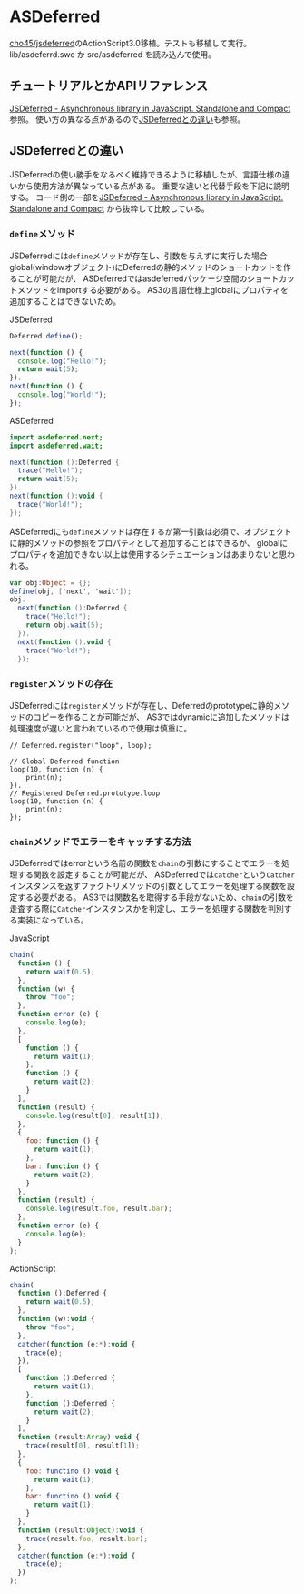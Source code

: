 # ASDeferred

[cho45/jsdeferred](https://github.com/cho45/jsdeferred)のActionScript3.0移植。テストも移植して実行。
lib/asdeferrd.swc か src/asdeferred を読み込んで使用。

## チュートリアルとかAPIリファレンス

[JSDeferred - Asynchronous library in JavaScript. Standalone and Compact](http://cho45.stfuawsc.com/jsdeferred/)参照。
使い方の異なる点があるので[JSDeferredとの違い](#jsdeferredとの違い)も参照。

## JSDeferredとの違い

JSDeferredの使い勝手をなるべく維持できるように移植したが、言語仕様の違いから使用方法が異なっている点がある。
重要な違いと代替手段を下記に説明する。
コード例の一部を[JSDeferred - Asynchronous library in JavaScript. Standalone and Compact](http://cho45.stfuawsc.com/jsdeferred/)
から抜粋して比較している。

### `define`メソッド

JSDeferredには`define`メソッドが存在し、引数を与えずに実行した場合global(windowオブジェクト)にDeferredの静的メソッドのショートカットを作ることが可能だが、
ASDeferredではasdeferredパッケージ空間のショートカットメソッドをimportする必要がある。
AS3の言語仕様上globalにプロパティを追加することはできないため。

JSDeferred
```javascript
Deferred.define();

next(function () {
  console.log("Hello!");
  return wait(5);
}).
next(function () {
  console.log("World!");
});
```

ASDeferred
```actionscript
import asdeferred.next;
import asdeferred.wait;

next(function ():Deferred {
  trace("Hello!");
  return wait(5);
}).
next(function ():void {
  trace("World!");
});
```

ASDeferredにも`define`メソッドは存在するが第一引数は必須で、オブジェクトに静的メソッドの参照をプロパティとして追加することはできるが、
globalにプロパティを追加できない以上は使用するシチュエーションはあまりないと思われる。

```actionscript
var obj:Object = {};
define(obj, ['next', 'wait']);
obj.
  next(function ():Deferred {
    trace("Hello!");
    return obj.wait(5);
  }).
  next(function ():void {
    trace("World!");
  });
```

### `register`メソッドの存在

JSDeferredには`register`メソッドが存在し、Deferredのprototypeに静的メソッドのコピーを作ることが可能だが、
AS3ではdynamicに追加したメソッドは処理速度が遅いと言われているので使用は慎重に。

    // Deferred.register("loop", loop);

    // Global Deferred function
    loop(10, function (n) {
        print(n);
    }).
    // Registered Deferred.prototype.loop
    loop(10, function (n) {
        print(n);
    });

### `chain`メソッドでエラーをキャッチする方法

JSDeferredではerrorという名前の関数を`chain`の引数にすることでエラーを処理する関数を設定することが可能だが、
ASDeferredでは`catcher`という`Catcher`インスタンスを返すファクトリメソッドの引数としてエラーを処理する関数を設定する必要がある。
AS3では関数名を取得する手段がないため、`chain`の引数を走査する際に`Catcher`インスタンスかを判定し、エラーを処理する関数を判別する実装になっている。

JavaScript
```javascript
chain(
  function () {
    return wait(0.5);
  },
  function (w) {
    throw "foo";
  },
  function error (e) {
    console.log(e);
  },
  [
    function () {
      return wait(1);
    },
    function () {
      return wait(2);
    }
  ],
  function (result) {
    console.log(result[0], result[1]);
  },
  {
    foo: function () {
      return wait(1);
    },
    bar: function () {
      return wait(2);
    }
  },
  function (result) {
    console.log(result.foo, result.bar);
  },
  function error (e) {
    console.log(e);
  }
);
```

ActionScript
```javascript
chain(
  function ():Deferred {
    return wait(0.5);
  },
  function (w):void {
    throw "foo";
  },
  catcher(function (e:*):void {
    trace(e);
  }),
  [
    function ():Deferred {
      return wait(1);
    },
    function ():Deferred {
      return wait(2);
    }
  ],
  function (result:Array):void {
    trace(result[0], result[1]);
  },
  {
    foo: functino ():void {
      return wait(1);
    },
    bar: functino ():void {
      return wait(1);
    }
  },
  function (result:Object):void {
    trace(result.foo, result.bar);
  },
  catcher(function (e:*):void {
    trace(e);
  })
);
```
